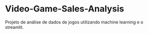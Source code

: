 # Video-Game-Sales-Analysis
Projeto de análise de dados de jogos utilizando machine learning e o streamlit.
